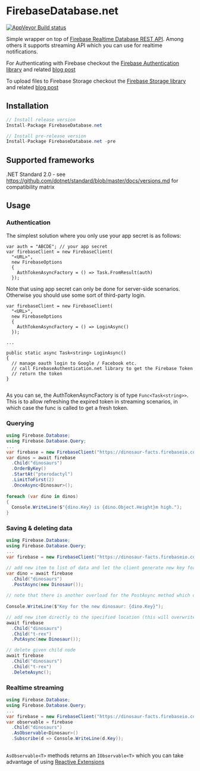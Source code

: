 # FirebaseDatabase.net
[![AppVeyor Build status](https://ci.appveyor.com/api/projects/status/ep8xw22cexktghba?svg=true)](https://ci.appveyor.com/project/bezysoftware/firebase-database-dotnet)

Simple wrapper on top of [Firebase Realtime Database REST API](https://firebase.google.com/docs/database/). Among others it supports streaming API which you can use for realtime notifications.

For Authenticating with Firebase checkout the [Firebase Authentication library](https://github.com/step-up-labs/firebase-authentication-dotnet) and related [blog post](https://medium.com/step-up-labs/firebase-authentication-c-library-8e5e1c30acc2)

To upload files to Firebase Storage checkout the [Firebase Storage library](https://github.com/step-up-labs/firebase-storage-dotnet) and related [blog post](https://medium.com/step-up-labs/firebase-storage-c-library-d1656cc8b3c3)

## Installation
```csharp
// Install release version
Install-Package FirebaseDatabase.net

// Install pre-release version
Install-Package FirebaseDatabase.net -pre
```

## Supported frameworks
.NET Standard 2.0 - see https://github.com/dotnet/standard/blob/master/docs/versions.md for compatibility matrix

## Usage

### Authentication

The simplest solution where you only use your app secret is as follows:

```
var auth = "ABCDE"; // your app secret
var firebaseClient = new FirebaseClient(
  "<URL>",
  new FirebaseOptions
  {
    AuthTokenAsyncFactory = () => Task.FromResult(auth) 
  });
```

Note that using app secret can only be done for server-side scenarios. Otherwise you should use some sort of third-party login. 

```
var firebaseClient = new FirebaseClient(
  "<URL>",
  new FirebaseOptions
  {
    AuthTokenAsyncFactory = () => LoginAsync()
  });

...

public static async Task<string> LoginAsync()
{
  // manage oauth login to Google / Facebook etc.
  // call FirebaseAuthentication.net library to get the Firebase Token
  // return the token
}
  
```

As you can se, the AuthTokenAsyncFactory is of type `Func<Task<string>>`. This is to allow refreshing the expired token in streaming scenarios, in which case the func is called to get a fresh token.

### Querying

```csharp
using Firebase.Database;
using Firebase.Database.Query;
...
var firebase = new FirebaseClient("https://dinosaur-facts.firebaseio.com/");
var dinos = await firebase
  .Child("dinosaurs")
  .OrderByKey()
  .StartAt("pterodactyl")
  .LimitToFirst(2)
  .OnceAsync<Dinosaur>();
  
foreach (var dino in dinos)
{
  Console.WriteLine($"{dino.Key} is {dino.Object.Height}m high.");
}
```

### Saving & deleting data

```csharp
using Firebase.Database;
using Firebase.Database.Query;
...
var firebase = new FirebaseClient("https://dinosaur-facts.firebaseio.com/");

// add new item to list of data and let the client generate new key for you (done offline)
var dino = await firebase
  .Child("dinosaurs")
  .PostAsync(new Dinosaur());
  
// note that there is another overload for the PostAsync method which delegates the new key generation to the firebase server
  
Console.WriteLine($"Key for the new dinosaur: {dino.Key}");  

// add new item directly to the specified location (this will overwrite whatever data already exists at that location)
await firebase
  .Child("dinosaurs")
  .Child("t-rex")
  .PutAsync(new Dinosaur());

// delete given child node
await firebase
  .Child("dinosaurs")
  .Child("t-rex")
  .DeleteAsync();
```

### Realtime streaming

```csharp
using Firebase.Database;
using Firebase.Database.Query;
...
var firebase = new FirebaseClient("https://dinosaur-facts.firebaseio.com/");
var observable = firebase
  .Child("dinosaurs")
  .AsObservable<Dinosaur>()
  .Subscribe(d => Console.WriteLine(d.Key));
  
```

```AsObservable<T>``` methods returns an ```IObservable<T>``` which you can take advantage of using [Reactive Extensions](https://github.com/Reactive-Extensions/Rx.NET)
